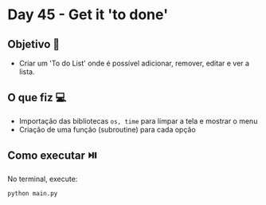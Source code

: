 # Day 45 - Get it 'to done'

## Objetivo 🎯
- Criar um 'To do List' onde é possível adicionar, remover, editar e ver a lista.

## O que fiz 💻

- Importação das bibliotecas `os, time` para limpar a tela e mostrar o menu
- Criação de uma função (subroutine) para cada opção

## Como executar ⏯️
No terminal, execute:
```bash
python main.py